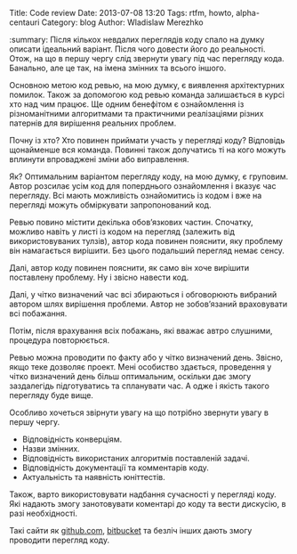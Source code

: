 Title: Code review
Date: 2013-07-08 13:20
Tags: rtfm, howto, alpha-centauri
Category: blog
Author: Wladislaw Merezhko

:summary: Після кількох невдалих переглядів коду спало на думку описати ідеальний варіант. Після чого довести його до реальності. Отож, на що в першу чергу слід звернути увагу під час перегляду кода. Банально, але це так, на імена змінних та всього іншого.

Основною метою код ревью, на мою думку, є виявлення архітектурних помилок. Також за допомогою код ревью команда залишається в курсі хто над чим працює. Ще одним бенефітом є ознайомлення із різноманітними алгоритмами та практичними реалізаціями різних патернів для вирішення реальних проблем.

Почну із хто? Хто повинен приймати участь у перегляді коду? Відповідь щонайменше вся команда. Повинні також долучатись ті на кого можуть вплинути впроваджені зміни або виправлення.

Як? Оптимальним варіантом перегляду коду, на мою думку, є груповим. Автор розсилає усім код для поперднього ознайомлення і вказує час перегляду. Всі мають можливість ознайомитись із кодом і вже на перегляді можуть обміркувати запропонований код.

Ревью повино містити декілька обов’язкових частин. Спочатку, можливо навіть у листі із кодом на перегляд (залежить від використовуваних тулзів), автор кода повинен пояснити, яку проблему він намагається вирішити. Без цього подальший перегляд немає сенсу.

Далі, автор коду повинен пояснити, як само він хоче вирішити поставлену проблему. Ну і звісно навести код.

Далі, у чітко визначений час всі збираються і обговорюють вибраний автором шлях вирішення проблеми. Автор не зобов’язаний враховувати всі побажання.

Потім, після врахування всіх побажань, які вважає автро слушними, процедура повторюється.

Ревью можна проводити по факту або у чітко визначений день. Звісно, якщо теке дозволяє проект. Мені особиство здається, проведення у чітко визначений день більш оптимальним, оскільки дає змогу заздалегідь підготуватись та спланувати час. А одже і якість такого перегляду буде вище.

Особливо хочеться звірнути увагу на що потрібно звернути увагу в першу чергу.

 * Відповідність конверціям.
 * Назви змінних.
 * Відповідність використаних алгоритмів поставленій задачі.
 * Відповідність документації та комментарів коду.
 * Актуальність та наявність юніттестів.

Також, варто використовувати надбання сучасності у перегляді коду. Які надають змогу занотовувати коментарі до коду та вести дискусію, в  разі необхідності.

Такі сайти як [github.com](http://github.com), [bitbucket](http://bitbucket.org) та безліч інших дають змогу проводити перегляд коду.
